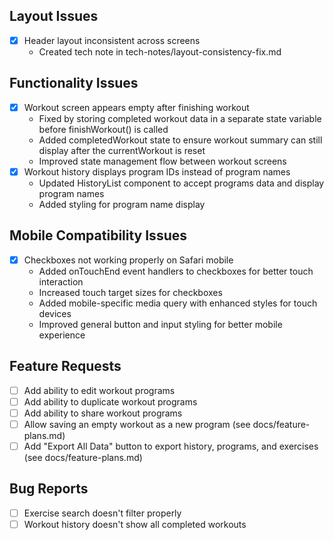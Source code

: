 ## Layout Issues
- [x] Header layout inconsistent across screens
  - Created tech note in tech-notes/layout-consistency-fix.md

## Functionality Issues
- [x] Workout screen appears empty after finishing workout
  - Fixed by storing completed workout data in a separate state variable before finishWorkout() is called
  - Added completedWorkout state to ensure workout summary can still display after the currentWorkout is reset
  - Improved state management flow between workout screens
- [x] Workout history displays program IDs instead of program names
  - Updated HistoryList component to accept programs data and display program names
  - Added styling for program name display

## Mobile Compatibility Issues
- [x] Checkboxes not working properly on Safari mobile
  - Added onTouchEnd event handlers to checkboxes for better touch interaction
  - Increased touch target sizes for checkboxes
  - Added mobile-specific media query with enhanced styles for touch devices
  - Improved general button and input styling for better mobile experience

## Feature Requests
- [ ] Add ability to edit workout programs
- [ ] Add ability to duplicate workout programs
- [ ] Add ability to share workout programs
- [ ] Allow saving an empty workout as a new program (see docs/feature-plans.md)
- [ ] Add "Export All Data" button to export history, programs, and exercises (see docs/feature-plans.md)

## Bug Reports
- [ ] Exercise search doesn't filter properly
- [ ] Workout history doesn't show all completed workouts 